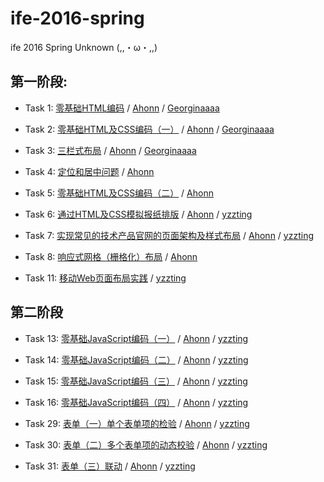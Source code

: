 # ife-2016-spring
ife 2016 Spring Unknown (,,・ω・,,)

## 第一阶段:
- Task 1: [零基础HTML编码](http://ife.baidu.com/task/detail?taskId=1)
/ [Ahonn](http://unknown-ife.github.io/ife-2016-spring/01/task_01/ahonn)
/ [Georginaaaa](http://unknown-ife.github.io/ife-2016-spring/01/task_01/Georginaaaa)

- Task 2: [零基础HTML及CSS编码（一）](http://ife.baidu.com/task/detail?taskId=2)
/ [Ahonn](http://unknown-ife.github.io/ife-2016-spring/01/task_02/ahonn)
/ [Georginaaaa](https://github.com/Unknown-ife/ife-2016-spring/blob/gh-pages/01/task_02/Georginaaaa)

- Task 3: [三栏式布局](http://ife.baidu.com/task/detail?taskId=3)
/ [Ahonn](http://unknown-ife.github.io/ife-2016-spring/01/task_03/ahonn)
/ [Georginaaaa](https://github.com/Unknown-ife/ife-2016-spring/tree/gh-pages/01/task_03/Georginaaaa)

- Task 4: [定位和居中问题](http://ife.baidu.com/task/detail?taskId=4)
/ [Ahonn](http://unknown-ife.github.io/ife-2016-spring/01/task_04/ahonn)

- Task 5: [零基础HTML及CSS编码（二）](http://ife.baidu.com/task/detail?taskId=5)
/ [Ahonn](http://unknown-ife.github.io/ife-2016-spring/01/task_05/ahonn)

- Task 6: [通过HTML及CSS模拟报纸排版](http://ife.baidu.com/task/detail?taskId=6)
/ [Ahonn](http://unknown-ife.github.io/ife-2016-spring/01/task_06/ahonn)
/ [yzzting](http://unknown-ife.github.io/ife-2016-spring/01/task_06/yzzting)

- Task 7: [实现常见的技术产品官网的页面架构及样式布局](http://ife.baidu.com/task/detail?taskId=7)
/ [Ahonn](http://unknown-ife.github.io/ife-2016-spring/01/task_07/ahonn)
/ [yzzting](http://unknown-ife.github.io/ife-2016-spring/01/task_07/yzzting)

- Task 8: [响应式网格（栅格化）布局](http://ife.baidu.com/task/detail?taskId=8)
/ [Ahonn](http://unknown-ife.github.io/ife-2016-spring/01/task_08/ahonn)

- Task 11: [移动Web页面布局实践](http://ife.baidu.com/task/detail?taskId=11)
/ [yzzting](http://unknown-ife.github.io/ife-2016-spring/01/task_11/yzzting)

## 第二阶段
- Task 13: [零基础JavaScript编码（一）](http://ife.baidu.com/task/detail?taskId=13)
/ [Ahonn](http://unknown-ife.github.io/ife-2016-spring/02/task_13/ahonn/index.html)
/ [yzzting](http://unknown-ife.github.io/ife-2016-spring/02/task_13/yzzting/index.html)

- Task 14: [零基础JavaScript编码（二）](http://ife.baidu.com/task/detail?taskId=14)
/ [Ahonn](http://unknown-ife.github.io/ife-2016-spring/02/task_14/ahonn/index.html)
/ [yzzting](http://unknown-ife.github.io/ife-2016-spring/02/task_14/yzzting/index.html)

- Task 15: [零基础JavaScript编码（三）](http://ife.baidu.com/task/detail?taskId=15)
/ [Ahonn](http://unknown-ife.github.io/ife-2016-spring/02/task_15/ahonn/index.html)
/ [yzzting](http://unknown-ife.github.io/ife-2016-spring/02/task_15/yzzting/index.html)

- Task 16: [零基础JavaScript编码（四）](http://ife.baidu.com/task/detail?taskId=16)
/ [Ahonn](http://unknown-ife.github.io/ife-2016-spring/02/task_16/ahonn/index.html)
/ [yzzting](http://unknown-ife.github.io/ife-2016-spring/02/task_16/yzzting/index.html)

- Task 29: [表单（一）单个表单项的检验](http://ife.baidu.com/task/detail?taskId=29)
/ [Ahonn](http://unknown-ife.github.io/ife-2016-spring/02/task_29/ahonn/index.html)
/ [yzzting](http://unknown-ife.github.io/ife-2016-spring/02/task_29/yzzting/index.html)

- Task 30: [表单（二）多个表单项的动态校验](http://ife.baidu.com/task/detail?taskId=30)
/ [Ahonn](http://unknown-ife.github.io/ife-2016-spring/02/task_30/ahonn/index.html)
/ [yzzting](http://unknown-ife.github.io/ife-2016-spring/02/task_30/yzzting/index.html)

- Task 31: [表单（三）联动](http://ife.baidu.com/task/detail?taskId=31)
/ [Ahonn](http://unknown-ife.github.io/ife-2016-spring/02/task_31/ahonn/index.html)
/ [yzzting](http://unknown-ife.github.io/ife-2016-spring/02/task_31/yzzting/index.html)
